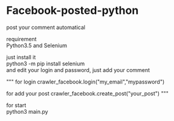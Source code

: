 # Facebook-posted-python  
post your comment automatical  

requirement  
Python3.5 and Selenium  

just install it  
python3 -m pip install selenium  
and edit your login and password, just add your comment 

"""
for login
crawler_facebook.login("my_email","mypassword")

for add your post
crawler_facebook.create_post("your_post")
"""

for start  
python3 main.py
